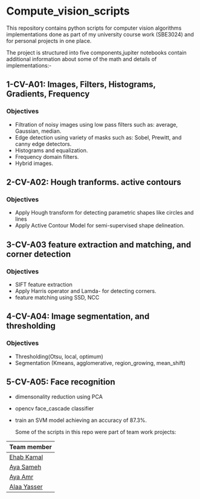 # Compute_vision_scripts
This repository contains python scripts for computer vision algorithms implementations done as part of my university course work (SBE3024) and for personal projects in one place.


The project is structured into five components,jupiter notebooks contain additional information about some of the math and details of implementations:-
## 1-CV-A01: Images, Filters, Histograms, Gradients, Frequency

### Objectives
- Filtration of noisy images using low pass filters such as: average, Gaussian, median.
- Edge detection using variety of masks such as: Sobel, Prewitt, and canny edge detectors.
- Histograms and equalization.
- Frequency domain filters.
- Hybrid images.

## 2-CV-A02: Hough tranforms. active contours
### Objectives
* Apply Hough transform for detecting parametric shapes like circles and lines
* Apply Active Contour Model for semi-supervised shape delineation.

## 3-CV-A03 feature extraction and matching, and corner detection
### Objectives
* SIFT feature extraction
* Apply Harris operator and Lamda- for detecting corners.
* feature matching using SSD, NCC

 ## 4-CV-A04: Image segmentation, and thresholding
### Objectives
* Thresholding(Otsu, local, optimum)
* Segmentation (Kmeans, agglomerative, region_growing, mean_shift)

 ## 5-CV-A05: Face recognition
* dimensonality reduction using PCA
* opencv face_cascade classifier
* train an SVM model achieving an accuracy of 87.3%.

  Some of the scripts in this repo were part of team work projects:

| Team member                                            |
| ----------------------------------------------- |
| [Ehab Kamal](https://github.com/EHVB)           |
| [Aya Sameh](https://github.com/Ayasameh1)        |
| [Aya Amr](https://github.com/ayaamrr)            |
| [Alaa Yasser](https://github.com/alaayasser01)  |



  
